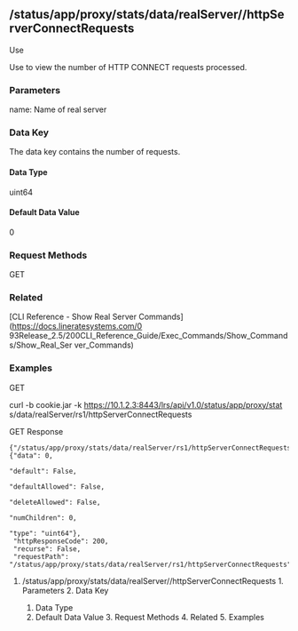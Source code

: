 ## /status/app/proxy/stats/data/realServer/<name>/httpServerConnectRequests

Use

Use to view the number of HTTP CONNECT requests processed.

### Parameters

name: Name of real server

### Data Key

The data key contains the number of requests.

#### Data Type

uint64

#### Default Data Value

0

### Request Methods

GET

### Related

[CLI Reference - Show Real Server Commands](https://docs.lineratesystems.com/0
93Release_2.5/200CLI_Reference_Guide/Exec_Commands/Show_Commands/Show_Real_Ser
ver_Commands)

### Examples

GET

curl -b cookie.jar -k https://10.1.2.3:8443/lrs/api/v1.0/status/app/proxy/stat
s/data/realServer/rs1/httpServerConnectRequests

GET Response

    
    {"/status/app/proxy/stats/data/realServer/rs1/httpServerConnectRequests": {"data": 0,
                                                                                     "default": False,
                                                                                     "defaultAllowed": False,
                                                                                     "deleteAllowed": False,
                                                                                     "numChildren": 0,
                                                                                     "type": "uint64"},
     "httpResponseCode": 200,
     "recurse": False,
     "requestPath": "/status/app/proxy/stats/data/realServer/rs1/httpServerConnectRequests"}
    

  1. /status/app/proxy/stats/data/realServer/<name>/httpServerConnectRequests
    1. Parameters
    2. Data Key
      1. Data Type
      2. Default Data Value
    3. Request Methods
    4. Related
    5. Examples

